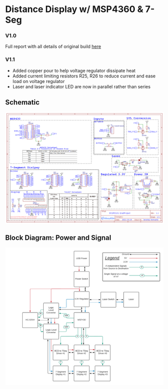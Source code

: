 # Distance Display w/ MSP4360 & 7-Seg 
### V1.0
Full report with all details of original build [here](https://drive.google.com/file/d/1Od_nKcWHbocDwnTLgKnLChQZQCBQVy4k/view?usp=sharing)
### V1.1

 - Added copper pour to help voltage regulator dissipate heat
 - Added current limiting resistors R25, R26 to reduce current and ease load on voltage regulator
 - Laser and laser indicator LED are now in parallel rather than series
## Schematic 

![Schematic](https://github.com/JS-CTRL/7-Seg-Distance/blob/main/images/Schematic.png?raw=true)
## Block Diagram: Power and Signal
![Block Diagram](https://github.com/JS-CTRL/7-Seg-Distance/blob/main/images/BlockDiagram.png?raw=true)

